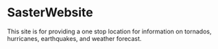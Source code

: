 # SasterWebsite
This site is for providing a one stop location for information on tornados, hurricanes, earthquakes, and weather forecast. 

